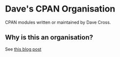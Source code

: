 # Dave's CPAN Organisation

CPAN modules written or maintained by Dave Cross.

## Why is this an organisation?

See [this blog post](https://perlhacks.com/2023/08/github-organisations/)
